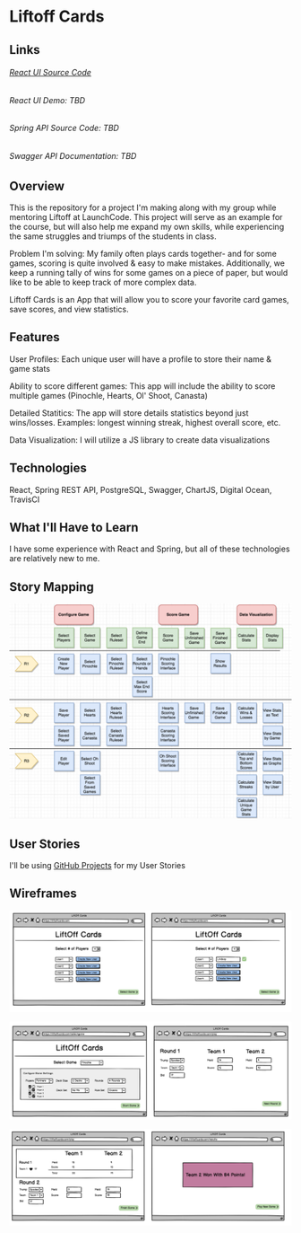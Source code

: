 # Liftoff Cards

## Links

###### [React UI Source Code](https://github.com/lindskelsey/liftoff-cards-ui)
###### React UI Demo: TBD
###### Spring API Source Code: TBD
###### Swagger API Documentation: TBD

## Overview

This is the repository for a project I'm making along with my group while mentoring Liftoff at LaunchCode. This project will serve as an example for the course, but will also help me expand my own skills, while experiencing the same struggles and triumps of the students in class.

Problem I'm solving: My family often plays cards together- and for some games, scoring is quite involved & easy to make mistakes. Additionally, we keep a running tally of wins for some games on a piece of paper, but would like to be able to keep track of more complex data.

Liftoff Cards is an App that will allow you to score your favorite card games, save scores, and view statistics.

## Features

User Profiles: Each unique user will have a profile to store their name & game stats

Ability to score different games: This app will include the ability to score multiple games (Pinochle, Hearts, Ol' Shoot, Canasta)

Detailed Statitics: The app will store details statistics beyond just wins/losses. Examples: longest winning streak, highest overall score, etc.

Data Visualization: I will utilize a JS library to create data visualizations

## Technologies

React, Spring REST API, PostgreSQL, Swagger, ChartJS, Digital Ocean, TravisCI

## What I'll Have to Learn

I have some experience with React and Spring, but all of these technologies are relatively new to me.

## Story Mapping

![Story Map](/storymap/storymap.png)



## User Stories

I'll be using [GitHub Projects](https://github.com/lindskelsey/liftoff-cards-planning/projects/1) for my User Stories



## Wireframes

![Wireframe1](/wireframes/wireframe1.png)

![Wireframe2](/wireframes/wireframe2.png)

![Wireframe3](/wireframes/wireframe3.png)
